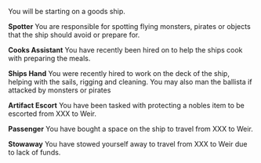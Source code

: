 You will be starting on a goods ship. 

**Spotter**
You are responsible for spotting flying monsters, pirates or objects that the ship should avoid or prepare for.

**Cooks Assistant**
You have recently been hired on to help the ships cook with preparing the meals.

**Ships Hand**
You were recently hired to work on the deck of the ship, helping with the sails, rigging and cleaning. You may also man the ballista if attacked by monsters or pirates

**Artifact Escort**
You have been tasked with protecting a nobles item to be escorted from XXX to Weir.

**Passenger**
You have bought a space on the ship to travel from XXX to Weir.

**Stowaway**
You have stowed yourself away to travel from XXX to Weir due to lack of funds.
